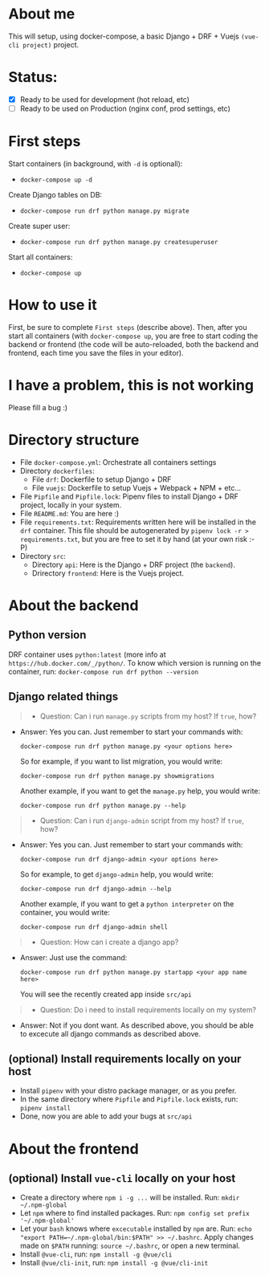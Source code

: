 # About me 
This will setup, using docker-compose, a basic Django + DRF + Vuejs `(vue-cli project)` project.

# Status:

- [x]  Ready to be used for development (hot reload, etc) 
- [ ]  Ready to be used on Production (nginx conf, prod settings, etc) 

# First steps 
Start containers (in background, with `-d` is optionall):
  - `docker-compose up -d`

Create Django tables on DB:
  - `docker-compose run drf python manage.py migrate`

Create super user:
  - `docker-compose run drf python manage.py createsuperuser`

Start all containers:
  - `docker-compose up`

# How to use it
First, be sure to complete `First steps` (describe above).
Then, after you start all containers (with `docker-compose up`, you are free to start coding the backend or frontend (the code will be auto-reloaded, both
the backend and frontend, each time you save the files in your editor).

# I have a problem, this is not working
Please fill a bug :)

# Directory structure

  - File `docker-compose.yml`: Orchestrate all containers settings
  - Directory `dockerfiles`: 
    - File `drf`: Dockerfile to setup Django + DRF
    - File `vuejs`: Dockerfile to setup Vuejs + Webpack + NPM + etc...
  - File `Pipfile` and `Pipfile.lock`: Pipenv files to install Django + DRF project, locally in your system.
  - File `README.md`: You are here :)
  - File `requirements.txt`: Requirements written here will be installed in the `drf` container. This file should be autogenerated by `pipenv lock -r > requirements.txt`, but you are free to set it by hand (at your own risk :-P) 
  - Directory `src`:
    - Directory `api`: Here is the Django + DRF project (the `backend`).
    - Drirectory `frontend`: Here is the Vuejs project.

# About the backend

## Python version

DRF container uses `python:latest` (more info at `https://hub.docker.com/_/python/`. To know which version is running on the container, run: `docker-compose run drf python --version`

## Django related things

  > - Question: Can i run `manage.py` scripts from my host? If `true`, how?
  - Answer: Yes you can. Just remember to start your commands with: 

    `docker-compose run drf python manage.py <your options here>`

    So for example, if you want to list migration, you would write:

    `docker-compose run drf python manage.py showmigrations`

    Another example, if you want to get the `manage.py` help, you would write:

    `docker-compose run drf python manage.py --help`

  > - Question: Can i run `django-admin` script from my host? If `true`, how?

  - Answer: Yes you can. Just remember to start your commands with: 

    `docker-compose run drf django-admin <your options here>`

    So for example, to get `django-admin` help, you would write:

    `docker-compose run drf django-admin --help`

    Another example, if you want to get a `python interpreter` on the container, you would write:

    `docker-compose run drf django-admin shell`

  > - Question: How can i create a django app?

  - Answer: Just use the command:

    `docker-compose run drf python manage.py startapp <your app name here>`

    You will see the recently created app inside `src/api`

  > - Question: Do i need to install requirements locally on my system?
  - Answer: Not if you dont want. As described above, you should be able to excecute all django commands as described above.

## (optional) Install requirements locally on your host 

  - Install `pipenv` with your distro package manager, or as you prefer.
  - In the same directory where `Pipfile` and `Pipfile.lock` exists, run: `pipenv install`
  - Done, now you are able to add your bugs at `src/api`

# About the frontend 

## (optional) Install `vue-cli` locally on your host

  - Create a directory where `npm i -g ...` will be installed. Run: `mkdir ~/.npm-global`
  - Let `npm` where to find installed packages. Run: `npm config set prefix '~/.npm-global'`
  - Let your `bash` knows where `excecutable` installed by `npm` are. Run: ` echo "export PATH=~/.npm-global/bin:$PATH" >> ~/.bashrc `. Apply changes made on `$PATH` running: `source ~/.bashrc`, or open a new terminal. 
  - Install `@vue-cli`, run: `npm install -g @vue/cli`
  - Install `@vue/cli-init`, run: `npm install -g @vue/cli-init`
